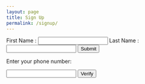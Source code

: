 ```yaml
---
layout: page
title: Sign Up
permalink: /signup/
---
```


<script src="https://cdnjs.cloudflare.com/ajax/libs/intl-tel-input/17.0.8/js/intlTelInput.min.js"></script>
 <link
      rel="stylesheet"
      href="https://cdnjs.cloudflare.com/ajax/libs/intl-tel-input/17.0.8/css/intlTelInput.css"
    />

<form action="https://plib7qyexhoeljo2j6oye4e6oa0eyldb.lambda-url.us-east-1.on.aws/" method="POST" onsubmit="process(event)">

<label>
First Name : <input type="text" name="firstName" id="firstName"/>
</label>

<label>
Last Name : <input type="text" name="lastName" id="lastName"/>
</label>
<input type="submit"/>
</form>

<form id="login" onsubmit="process(event)">
    <p>Enter your phone number:</p>
    <input id="phone" type="tel" name="phone" />
    <input type="submit" class="btn" value="Verify" />
</form>
<label>
      <div class="alert alert-info" style="display: none"></div>
      <div class="alert alert-error" style="display: none"></div>
</label>

<script>
    const phoneInputField = document.querySelector("#phone");
    const phoneInput = window.intlTelInput(phoneInputField, {
      utilsScript:
        "https://cdnjs.cloudflare.com/ajax/libs/intl-tel-input/17.0.8/js/utils.js",
    });

    const info = document.querySelector(".alert-info");
    const error = document.querySelector(".alert-error");

    function process(event) {
      event.preventDefault();

      const phoneNumber = phoneInput.getNumber();

      info.style.display = "";
      info.innerHTML = `Phone number in E.164 format: <strong>${phoneNumber}</strong>`;
    }
  </script>
  